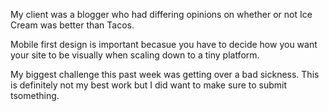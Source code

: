 My client was a blogger who had differing opinions on whether or not Ice Cream was better than Tacos.

Mobile first design is important becasue you have to decide how you want your site to be visually when scaling down to a tiny platform.

My biggest challenge this past week was getting over a bad sickness. This is definitely not my best work but I did want to make sure to submit tsomething. 
